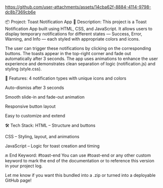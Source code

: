 https://github.com/user-attachments/assets/14cba62f-8884-4114-9798-dc8b7369cb6e


📦 Project: Toast Notification App
📝 Description:
This project is a Toast Notification App built using HTML, CSS, and JavaScript. It allows users to display temporary notifications for different states — Success, Error, Warning, and Info — each styled with appropriate colors and icons.

The user can trigger these notifications by clicking on the corresponding buttons. The toasts appear in the top-right corner and fade out automatically after 3 seconds. The app uses animations to enhance the user experience and demonstrates clean separation of logic (notification.js) and styling (style.css).

🚀 Features:
4 notification types with unique icons and colors

Auto-dismiss after 3 seconds

Smooth slide-in and fade-out animation

Responsive button layout

Easy to customize and extend

🛠️ Tech Stack:
HTML – Structure and buttons

CSS – Styling, layout, and animations

JavaScript – Logic for toast creation and timing

🔚 End Keyword: #toast-end
You can use #toast-end or any other custom keyword to mark the end of the documentation or to reference this version in your project log.

Let me know if you want this bundled into a .zip or turned into a deployable GitHub page!
